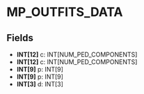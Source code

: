 # MP_OUTFITS_DATA

## Fields
* **INT[12]** c: INT[NUM_PED_COMPONENTS]
* **INT[12]** c: INT[NUM_PED_COMPONENTS]
* **INT[9]** p: INT[9]
* **INT[9]** p: INT[9]
* **INT[3]** d: INT[3]